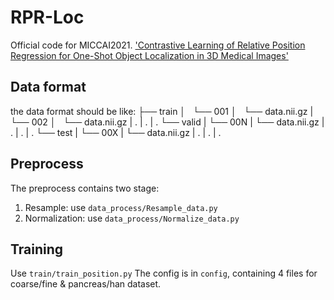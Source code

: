 # RPR-Loc
Official code for MICCAI2021. ['Contrastive Learning of Relative Position Regression for One-Shot Object Localization in 3D Medical Images'](https://arxiv.org/abs/2012.07043)
## Data format
the data format should be like:
├── train
│   └── 001
│         └── data.nii.gz
|   └── 002
│         └── data.nii.gz
|   .
|   .
|   .
└── valid
|   └── 00N
|      └── data.nii.gz
|   .
|   .
|   .
└── test
|   └── 00X
|      └── data.nii.gz
|   .
|   .
|   .
## Preprocess
The preprocess contains two stage:
1. Resample: use `data_process/Resample_data.py`
2. Normalization: use `data_process/Normalize_data.py`
## Training
Use `train/train_position.py`
The config is in `config`, containing 4 files for coarse/fine & pancreas/han dataset.
